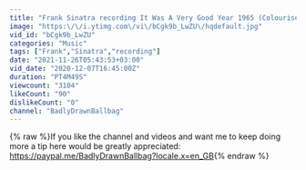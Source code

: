 ```yaml
---
title: "Frank Sinatra recording It Was A Very Good Year 1965 (Colourised)"
image: "https:\/\/i.ytimg.com\/vi\/bCgk9b_LwZU\/hqdefault.jpg"
vid_id: "bCgk9b_LwZU"
categories: "Music"
tags: ["Frank","Sinatra","recording"]
date: "2021-11-26T05:43:53+03:00"
vid_date: "2020-12-07T16:45:00Z"
duration: "PT4M49S"
viewcount: "3104"
likeCount: "90"
dislikeCount: "0"
channel: "BadlyDrawnBallbag"
---
```

{% raw %}If you like the channel and videos and want me to keep doing more a tip here would be greatly appreciated: <a rel="nofollow" target="blank" href="https://paypal.me/BadlyDrawnBallbag?locale.x=en_GB">https://paypal.me/BadlyDrawnBallbag?locale.x=en_GB</a>{% endraw %}
